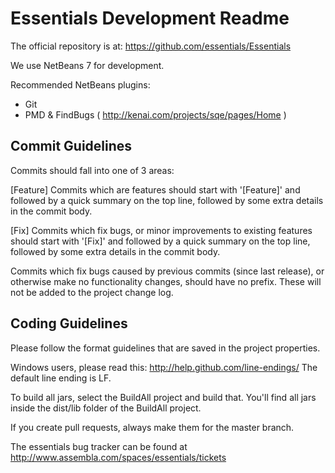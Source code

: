 Essentials Development Readme
=============================

The official repository is at:
https://github.com/essentials/Essentials

We use NetBeans 7 for development.

Recommended NetBeans plugins:

* Git
* PMD & FindBugs ( http://kenai.com/projects/sqe/pages/Home )

Commit Guidelines
-----------------

Commits should fall into one of 3 areas:

[Feature] Commits which are features should start with '[Feature]' and followed by a quick summary on the top line, followed by some extra details in the commit body.

[Fix] Commits which fix bugs, or minor improvements to existing features should start with '[Fix]' and followed by a quick summary on the top line, followed by some extra details in the commit body.

Commits which fix bugs caused by previous commits (since last release), or otherwise make no functionality changes, should have no prefix.  These will not be added to the project change log.

Coding Guidelines
-----------------


Please follow the format guidelines that are saved in the project properties.

Windows users, please read this: http://help.github.com/line-endings/
The default line ending is LF.

To build all jars, select the BuildAll project and build that. You'll find all jars inside the dist/lib folder of the BuildAll project.

If you create pull requests, always make them for the master branch.

The essentials bug tracker can be found at http://www.assembla.com/spaces/essentials/tickets
